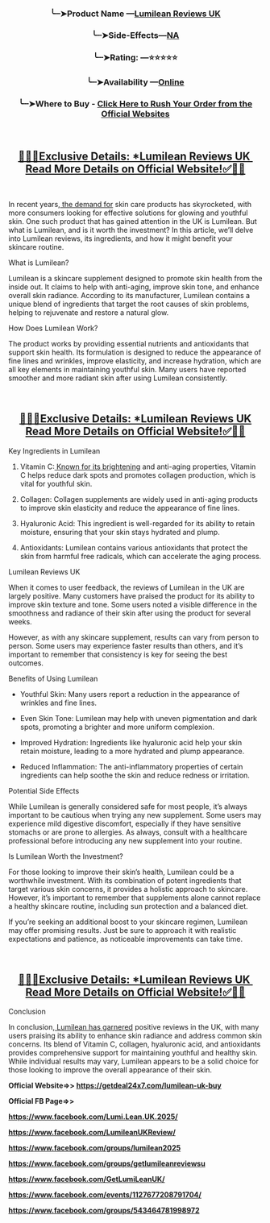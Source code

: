 <h3 class="CjVfdc" style="text-align: center;"><strong><span class="jgG6ef C9DxTc ">╰┈➤Product Name &mdash;</span><a class="XqQF9c" href="https://getdeal24x7.com/lumilean-uk-buy" target="_blank"><span class="jgG6ef C9DxTc ">Lumilean Reviews UK</span></a></strong></h3>
<h3 class="CjVfdc" style="text-align: center;"><strong><span class="jgG6ef C9DxTc ">╰┈➤Side-Effects&mdash;</span><a class="XqQF9c" href="https://getdeal24x7.com/lumilean-uk-buy" target="_blank"><span class="jgG6ef C9DxTc ">NA</span></a></strong></h3>
<h3 class="CjVfdc" style="text-align: center;"><strong><span class="jgG6ef C9DxTc ">╰┈➤Rating: &mdash;⭐⭐⭐⭐⭐</span></strong></h3>
<h3 class="CjVfdc" style="text-align: center;"><strong><span class="jgG6ef C9DxTc ">╰┈➤Availability &mdash;</span><a class="XqQF9c" href="https://getdeal24x7.com/lumilean-uk-buy" target="_blank"><span class="jgG6ef C9DxTc ">Online</span></a></strong></h3>
<h3 class="CjVfdc" style="text-align: center;"><strong><span class="jgG6ef C9DxTc ">╰┈➤Where to Buy -&nbsp;</span><a class="XqQF9c" href="https://getdeal24x7.com/lumilean-uk-buy" target="_blank"><span class="jgG6ef C9DxTc ">Click Here to Rush Your Order from the Official Websites</span></a></strong></h3>
<div class="PPhIP rviiZ">&nbsp;</div>
<h2 class="CjVfdc" style="text-align: center;"><a class="XqQF9c" href="https://getdeal24x7.com/lumilean-uk-buy" target="_blank"><span class="puwcIf C9DxTc ">🍁🍁✅Exclusive Details: *Lumilean Reviews UK&nbsp; Read More Details on Official Website!✅🍁🍁</span></a></h2>
<p>&nbsp;</p>
<p class="zfr3Q CDt4Ke " dir="ltr"><span class="C9DxTc ">In recent years,</span><a class="XqQF9c" href="https://www.facebook.com/LumileanUKReview/" target="_blank"><span class="C9DxTc ">&nbsp;the demand for</span></a><span class="C9DxTc ">&nbsp;skin care products has skyrocketed, with more consumers looking for effective solutions for glowing and youthful skin. One such product that has gained attention in the UK is Lumilean. But what is Lumilean, and is it worth the investment? In this article, we&rsquo;ll delve into Lumilean reviews, its ingredients, and how it might benefit your skincare routine.</span></p>
<p class="zfr3Q CDt4Ke " dir="ltr"><span class="C9DxTc ">What is Lumilean?</span></p>
<p class="zfr3Q CDt4Ke " dir="ltr"><span class="C9DxTc ">Lumilean is a skincare supplement designed to promote skin health from the inside out. It claims to help with anti-aging, improve skin tone, and enhance overall skin radiance. According to its manufacturer, Lumilean contains a unique blend of ingredients that target the root causes of skin problems, helping to rejuvenate and restore a natural glow.</span></p>
<p class="zfr3Q CDt4Ke " dir="ltr"><span class="C9DxTc ">How Does Lumilean Work?</span></p>
<p class="zfr3Q CDt4Ke " dir="ltr"><span class="C9DxTc ">The product works by providing essential nutrients and antioxidants that support skin health. Its formulation is designed to reduce the appearance of fine lines and wrinkles, improve elasticity, and increase hydration, which are all key elements in maintaining youthful skin. Many users have reported smoother and more radiant skin after using Lumilean consistently.</span></p>
<div class="PPhIP rviiZ">&nbsp;</div>
<h2 class="CjVfdc" style="text-align: center;"><strong><a class="XqQF9c" href="https://getdeal24x7.com/lumilean-uk-buy" target="_blank"><span class="puwcIf C9DxTc ">🍁🍁✅Exclusive Details: *Lumilean Reviews UK Read More Details on Official Website!✅🍁🍁</span></a></strong></h2>
<p class="zfr3Q CDt4Ke " dir="ltr"><span class="C9DxTc ">Key Ingredients in Lumilean</span></p>
<ol class="n8H08c BKnRcf ">
<li class="zfr3Q TYR86d lsiHE " dir="ltr">
<p class="zfr3Q CDt4Ke " dir="ltr"><span class="C9DxTc ">Vitamin C</span><span class="C9DxTc ">:</span><a class="XqQF9c" href="https://www.facebook.com/Lumi.Lean.UK.2025/" target="_blank"><span class="C9DxTc ">&nbsp;Known for its brightening</span></a><span class="C9DxTc ">&nbsp;and anti-aging properties, Vitamin C helps reduce dark spots and promotes collagen production, which is vital for youthful skin.</span></p>
</li>
<li class="zfr3Q TYR86d lsiHE " dir="ltr">
<p class="zfr3Q CDt4Ke " dir="ltr"><span class="C9DxTc ">Collagen</span><span class="C9DxTc ">: Collagen supplements are widely used in anti-aging products to improve skin elasticity and reduce the appearance of fine lines.</span></p>
</li>
<li class="zfr3Q TYR86d lsiHE " dir="ltr">
<p class="zfr3Q CDt4Ke " dir="ltr"><span class="C9DxTc ">Hyaluronic Acid</span><span class="C9DxTc ">: This ingredient is well-regarded for its ability to retain moisture, ensuring that your skin stays hydrated and plump.</span></p>
</li>
<li class="zfr3Q TYR86d lsiHE " dir="ltr">
<p class="zfr3Q CDt4Ke " dir="ltr"><span class="C9DxTc ">Antioxidants</span><span class="C9DxTc ">: Lumilean contains various antioxidants that protect the skin from harmful free radicals, which can accelerate the aging process.</span></p>
</li>
</ol>
<p class="zfr3Q CDt4Ke " dir="ltr"><span class="C9DxTc ">Lumilean Reviews UK</span></p>
<p class="zfr3Q CDt4Ke " dir="ltr"><span class="C9DxTc ">When it comes to user feedback, the reviews of Lumilean in the UK are largely positive. Many customers have praised the product for its ability to improve skin texture and tone. Some users noted a visible difference in the smoothness and radiance of their skin after using the product for several weeks.</span></p>
<p class="zfr3Q CDt4Ke " dir="ltr"><span class="C9DxTc ">However, as with any skincare supplement, results can vary from person to person. Some users may experience faster results than others, and it&rsquo;s important to remember that consistency is key for seeing the best outcomes.</span></p>
<p class="zfr3Q CDt4Ke " dir="ltr"><span class="C9DxTc ">Benefits of Using Lumilean</span></p>
<ul class="n8H08c UVNKR ">
<li class="zfr3Q TYR86d eD0Rn " dir="ltr">
<p class="zfr3Q CDt4Ke " dir="ltr"><span class="C9DxTc ">Youthful Skin</span><span class="C9DxTc ">: Many users report a reduction in the appearance of wrinkles and fine lines.</span></p>
</li>
<li class="zfr3Q TYR86d eD0Rn " dir="ltr">
<p class="zfr3Q CDt4Ke " dir="ltr"><span class="C9DxTc ">Even Skin Tone</span><span class="C9DxTc ">: Lumilean may help with uneven pigmentation and dark spots, promoting a brighter and more uniform complexion.</span></p>
</li>
<li class="zfr3Q TYR86d eD0Rn " dir="ltr">
<p class="zfr3Q CDt4Ke " dir="ltr"><span class="C9DxTc ">Improved Hydration</span><span class="C9DxTc ">: Ingredients like hyaluronic acid help your skin retain moisture, leading to a more hydrated and plump appearance.</span></p>
</li>
<li class="zfr3Q TYR86d eD0Rn " dir="ltr">
<p class="zfr3Q CDt4Ke " dir="ltr"><span class="C9DxTc ">Reduced Inflammation</span><span class="C9DxTc ">: The anti-inflammatory properties of certain ingredients can help soothe the skin and reduce redness or irritation.</span></p>
</li>
</ul>
<p class="zfr3Q CDt4Ke " dir="ltr"><span class="C9DxTc ">Potential Side Effects</span></p>
<p class="zfr3Q CDt4Ke " dir="ltr"><span class="C9DxTc ">While Lumilean is generally considered safe for most people, it&rsquo;s always important to be cautious when trying any new supplement. Some users may experience mild digestive discomfort, especially if they have sensitive stomachs or are prone to allergies. As always, consult with a healthcare professional before introducing any new supplement into your routine.</span></p>
<p class="zfr3Q CDt4Ke " dir="ltr"><span class="C9DxTc ">Is Lumilean Worth the Investment?</span></p>
<p class="zfr3Q CDt4Ke " dir="ltr"><span class="C9DxTc ">For those looking to improve their skin&rsquo;s health, Lumilean could be a worthwhile investment. With its combination of potent ingredients that target various skin concerns, it provides a holistic approach to skincare. However, it&rsquo;s important to remember that supplements alone cannot replace a healthy skincare routine, including sun protection and a balanced diet.</span></p>
<p class="zfr3Q CDt4Ke " dir="ltr"><span class="C9DxTc ">If you&rsquo;re seeking an additional boost to your skincare regimen, Lumilean may offer promising results. Just be sure to approach it with realistic expectations and patience, as noticeable improvements can take time.</span></p>
<div class="PPhIP rviiZ">&nbsp;</div>
<h2 class="CjVfdc" style="text-align: center;"><a class="XqQF9c" href="https://getdeal24x7.com/lumilean-uk-buy" target="_blank"><span class="puwcIf C9DxTc ">🍁🍁✅Exclusive Details: *Lumilean Reviews UK&nbsp; Read More Details on Official Website!✅🍁🍁</span></a></h2>
<p class="zfr3Q CDt4Ke " dir="ltr"><span class="C9DxTc ">Conclusion</span></p>
<p class="zfr3Q CDt4Ke " dir="ltr"><span class="C9DxTc ">In conclusion,</span><a class="XqQF9c" href="https://www.facebook.com/groups/lumilean2025" target="_blank"><span class="C9DxTc ">&nbsp;Lumilean has garnered</span></a><span class="C9DxTc ">&nbsp;positive reviews in the UK, with many users praising its ability to enhance skin radiance and address common skin concerns. Its blend of Vitamin C, collagen, hyaluronic acid, and antioxidants provides comprehensive support for maintaining youthful and healthy skin. While individual results may vary, Lumilean appears to be a solid choice for those looking to improve the overall appearance of their skin.</span></p>
<p class="zfr3Q CDt4Ke " dir="ltr"><strong><span class="jgG6ef C9DxTc ">Official Website=&gt;&gt;&nbsp;</span><a class="XqQF9c" href="https://getdeal24x7.com/lumilean-uk-buy" target="_blank"><span class="jgG6ef C9DxTc ">https</span><span class="jgG6ef C9DxTc ">://getdeal24x7.com/lumilean-uk-buy</span></a></strong></p>
<p class="zfr3Q CDt4Ke " dir="ltr"><strong><span class="jgG6ef C9DxTc ">Official FB Page=&gt;&gt;</span></strong></p>
<p class="zfr3Q CDt4Ke " dir="ltr"><strong><a class="XqQF9c" href="https://www.facebook.com/Lumi.Lean.UK.2025/" target="_blank"><span class="jgG6ef C9DxTc ">https://www.facebook.com/Lumi.Lean.UK.2025/</span></a></strong></p>
<p class="zfr3Q CDt4Ke " dir="ltr"><strong><a class="XqQF9c" href="https://www.facebook.com/LumileanUKReview/" target="_blank"><span class="jgG6ef C9DxTc ">https://www.facebook.com/LumileanUKReview/</span></a></strong></p>
<p class="zfr3Q CDt4Ke " dir="ltr"><strong><a class="XqQF9c" href="https://www.facebook.com/groups/lumilean2025" target="_blank"><span class="jgG6ef C9DxTc ">https://www.facebook.com/groups/lumilean2025</span></a></strong></p>
<p class="zfr3Q CDt4Ke " dir="ltr"><strong><a class="XqQF9c" href="https://www.facebook.com/groups/getlumileanreviewsu" target="_blank"><span class="jgG6ef C9DxTc ">https://www.facebook.com/groups/getlumileanreviewsu</span></a></strong></p>
<p class="zfr3Q CDt4Ke " dir="ltr"><strong><a class="XqQF9c" href="https://www.facebook.com/GetLumiLeanUK/" target="_blank"><span class="jgG6ef C9DxTc ">https://www.facebook.com/GetLumiLeanUK/</span></a></strong></p>
<p class="zfr3Q CDt4Ke " dir="ltr"><strong><a class="XqQF9c" href="https://www.facebook.com/events/1127677208791704/" target="_blank"><span class="jgG6ef C9DxTc ">https://www.facebook.com/events/1127677208791704/</span></a></strong></p>
<p class="zfr3Q CDt4Ke " dir="ltr"><strong><a class="XqQF9c" href="https://www.facebook.com/groups/543464781998972" target="_blank"><span class="jgG6ef C9DxTc ">https://www.facebook.com/groups/543464781998972</span></a></strong></p>
